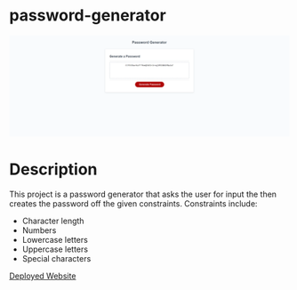 # password-generator

![Password Generator Landing Page](Images/passwordGen.png)

# Description
This project is a password generator that asks the user for input the then creates the password off the given constraints. Constraints include:
* Character length
* Numbers
* Lowercase letters
* Uppercase letters
* Special characters

[Deployed Website](https://mjlynch123.github.io/password-generator/)
